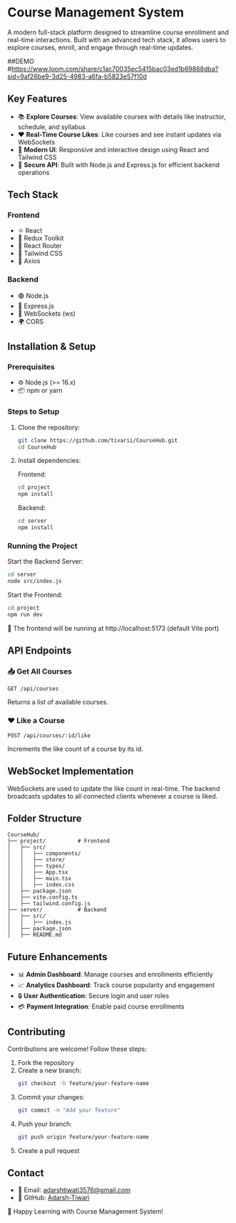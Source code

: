# Course Management System

A modern full-stack platform designed to streamline course enrollment and real-time interactions. Built with an advanced tech stack, it allows users to explore courses, enroll, and engage through real-time updates.

##DEMO
#https://www.loom.com/share/c1ac70035ec5415bac03ed1b69868dba?sid=9af26be9-3d25-4983-a6fa-b5823e57f10d


## Key Features

- 📚 **Explore Courses**: View available courses with details like instructor, schedule, and syllabus
- ❤️ **Real-Time Course Likes**: Like courses and see instant updates via WebSockets
- 🎨 **Modern UI**: Responsive and interactive design using React and Tailwind CSS
- 🔐 **Secure API**: Built with Node.js and Express.js for efficient backend operations

## Tech Stack

### Frontend
- ⚛️ React
- 🔗 Redux Toolkit
- 🚏 React Router
- 🎨 Tailwind CSS
- 🔗 Axios

### Backend
- 🟢 Node.js
- 🚀 Express.js
- 🔌 WebSockets (ws)
- 🌍 CORS

## Installation & Setup

### Prerequisites
- ⚙️ Node.js (>= 16.x)
- 📦 npm or yarn

### Steps to Setup

1. Clone the repository:
   ```bash
   git clone https://github.com/tivarii/CourseHub.git
   cd CourseHub
   ```

2. Install dependencies:

   Frontend:
   ```bash
   cd project
   npm install
   ```

   Backend:
   ```bash
   cd server
   npm install
   ```

### Running the Project

Start the Backend Server:
```bash
cd server
node src/index.js
```

Start the Frontend:
```bash
cd project
npm run dev
```

🔗 The frontend will be running at http://localhost:5173 (default Vite port)

## API Endpoints

### 📥 Get All Courses
```
GET /api/courses
```
Returns a list of available courses.

### ❤️ Like a Course
```
POST /api/courses/:id/like
```
Increments the like count of a course by its id.

## WebSocket Implementation

WebSockets are used to update the like count in real-time. The backend broadcasts updates to all connected clients whenever a course is liked.

## Folder Structure

```
CourseHub/
├── project/          # Frontend
│   ├── src/
│   │   ├── components/
│   │   ├── store/
│   │   ├── types/
│   │   ├── App.tsx
│   │   ├── main.tsx
│   │   ├── index.css
│   ├── package.json
│   ├── vite.config.ts
│   ├── tailwind.config.js
├── server/           # Backend
│   ├── src/
│   │   ├── index.js
│   ├── package.json
│   ├── README.md
```

## Future Enhancements

- 📊 **Admin Dashboard**: Manage courses and enrollments efficiently
- 📈 **Analytics Dashboard**: Track course popularity and engagement
- 🔒 **User Authentication**: Secure login and user roles
- 💳 **Payment Integration**: Enable paid course enrollments

## Contributing

Contributions are welcome! Follow these steps:

1. Fork the repository
2. Create a new branch:
   ```bash
   git checkout -b feature/your-feature-name
   ```
3. Commit your changes:
   ```bash
   git commit -m "Add your feature"
   ```
4. Push your branch:
   ```bash
   git push origin feature/your-feature-name
   ```
5. Create a pull request

## Contact

- 📩 Email: adarshtiwati3576@gmail.com
- 🔗 GitHub: [Adarsh-Tiwari](https://github.com/Adarsh-Tiwari)

🚀 Happy Learning with Course Management System!

